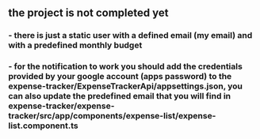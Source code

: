 ## the project is not completed yet 
### - there is just a static user with a defined email (my email) and with a predefined monthly budget
### - for the notification to work you should add the credentials provided by your google account (apps password) to the expense-tracker/ExpenseTrackerApi/appsettings.json, you can also update the predefined email that you will find in expense-tracker/expense-tracker/src/app/components/expense-list/expense-list.component.ts


